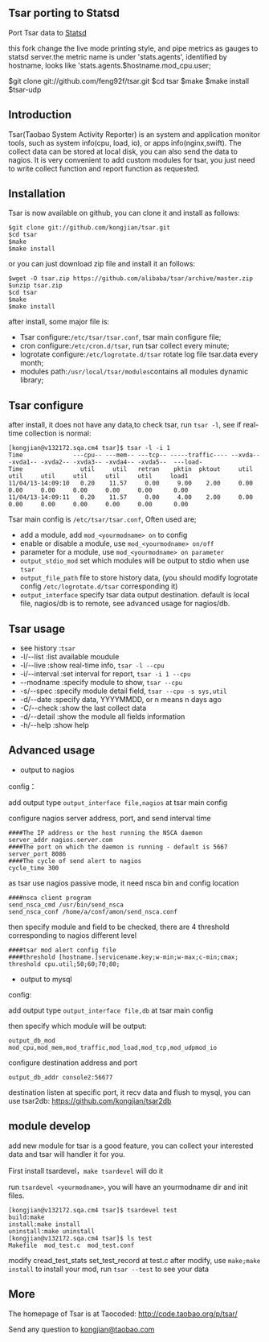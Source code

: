 Tsar porting to Statsd
----------------------

Port Tsar data to [Statsd](https://github.com/etsy/statsd)

this fork change the live mode printing style, and pipe metrics as gauges to
statsd server.the metric name is under 'stats.agents', identified by hostname, looks like 'stats.agents.$hostname.mod_cpu.user;


$git clone git://github.com/feng92f/tsar.git
$cd tsar
$make
$make install
$tsar-udp





Introduction
------------
Tsar(Taobao System Activity Reporter) is an system and application monitor tools, such as system info(cpu, load, io), or apps info(nginx,swift). The collect data can be stored at local disk, you can also send the data to nagios.
It is very convenient to add custom modules for tsar, you just need to write collect function and report function as requested.

Installation
-------------
Tsar is now available on github, you can clone it and install as follows:

    $git clone git://github.com/kongjian/tsar.git
    $cd tsar
    $make
    $make install
or you can just download zip file and install it an follows:

    $wget -O tsar.zip https://github.com/alibaba/tsar/archive/master.zip
    $unzip tsar.zip
    $cd tsar
    $make 
    $make install

after install, some major file is:

* Tsar configure:`/etc/tsar/tsar.conf`, tsar main configure file;
* cron configure:`/etc/cron.d/tsar`, run tsar collect every minute;
* logrotate configure:`/etc/logrotate.d/tsar` rotate log file tsar.data every month;
* modules path:`/usr/local/tsar/modules`contains all modules dynamic library;

Tsar configure
-------------
after install, it does not have any data,to check tsar, run `tsar -l`, see if real-time collection is normal:

    [kongjian@v132172.sqa.cm4 tsar]$ tsar -l -i 1
    Time              ---cpu-- ---mem-- ---tcp-- -----traffic---- --xvda-- -xvda1-- -xvda2-- -xvda3-- -xvda4-- -xvda5--  ---load- 
    Time                util     util   retran    pktin  pktout     util     util     util     util     util     util     load1   
    11/04/13-14:09:10   0.20    11.57     0.00     9.00    2.00     0.00     0.00     0.00     0.00     0.00     0.00      0.00   
    11/04/13-14:09:11   0.20    11.57     0.00     4.00    2.00     0.00     0.00     0.00     0.00     0.00     0.00      0.00   

Tsar main config is `/etc/tsar/tsar.conf`, Often used are;
* add a module, add `mod_<yourmodname> on` to config
* enable or disable a module, use `mod_<yourmodname> on/off`
* parameter for a module, use `mod_<yourmodname> on parameter`
* `output_stdio_mod` set which modules will be output to stdio when use `tsar`
* `output_file_path` file to store history data, (you should modify logrotate config `/etc/logrotate.d/tsar` corresponding it)
* `output_interface` specify tsar data output destination. default is local file, nagios/db is to remote, see advanced usage for nagios/db.

Tsar usage
-------------
* see history :`tsar`  
* -l/--list :list available moudule 
* -l/--live :show real-time info, `tsar -l --cpu`
* -i/--interval :set interval for report, `tsar -i 1 --cpu`
* --modname :specify module to show, `tsar --cpu`
* -s/--spec :specify module detail field, `tsar --cpu -s sys,util`
* -d/--date :specify data, YYYYMMDD, or n means n days ago
* -C/--check :show the last collect data
* -d/--detail :show the module all fields information
* -h/--help :show help

Advanced usage
-------------
* output to nagios

config：

add output type `output_interface file,nagios` at tsar main config

configure nagios server address, port, and send interval time

    ####The IP address or the host running the NSCA daemon
    server_addr nagios.server.com
    ####The port on which the daemon is running - default is 5667
    server_port 8086
    ####The cycle of send alert to nagios
    cycle_time 300
    
as tsar use nagios passive mode, it need nsca bin and config location

    ####nsca client program
    send_nsca_cmd /usr/bin/send_nsca
    send_nsca_conf /home/a/conf/amon/send_nsca.conf

then specify module and field to be checked, there are 4 threshold corresponding to nagios different level

    ####tsar mod alert config file
    ####threshold [hostname.]servicename.key;w-min;w-max;c-min;cmax;
    threshold cpu.util;50;60;70;80;

* output to mysql

config:

add output type `output_interface file,db` at tsar main config

then specify which module will be output:

    output_db_mod mod_cpu,mod_mem,mod_traffic,mod_load,mod_tcp,mod_udpmod_io

configure destination address and port

    output_db_addr console2:56677
 
destination listen at specific port, it recv data and flush to mysql, you can use tsar2db: https://github.com/kongjian/tsar2db

module develop
-------------
add new module for tsar is a good feature, you can collect your interested data and tsar will handler it for you.

First install tsardevel，`make tsardevel` will do it

run `tsardevel <yourmodname>`, you will have an yourmodname dir and init files.

    [kongjian@v132172.sqa.cm4 tsar]$ tsardevel test 
    build:make
    install:make install
    uninstall:make uninstall
    [kongjian@v132172.sqa.cm4 tsar]$ ls test
    Makefile  mod_test.c  mod_test.conf

modify cread_test_stats set_test_record at test.c
after modify, use `make;make install` to install your mod, run `tsar --test` to see your data

More
-------------
The homepage of Tsar is at Taocoded: http://code.taobao.org/p/tsar/

Send any question to kongjian@taobao.com
